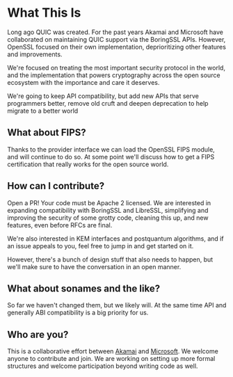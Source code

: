 What This Is
============
Long ago QUIC was created. For the past years Akamai and Microsoft have
collaborated on maintaining QUIC support via the BoringSSL APIs. However,
OpenSSL focused on their own implementation, deprioritizing other features and
improvements.

We're focused on treating the most important security protocol in the world,
and the implementation that powers cryptography across the open source
ecosystem with the importance and care it deserves.

We're going to keep API compatibility, but add new APIs that serve
programmers better, remove old cruft and deepen deprecation to help migrate
to a better world

What about FIPS?
--------------------

Thanks to the provider interface we can load the OpenSSL FIPS module, and will
continue to do so. At some point we'll discuss how to get a FIPS certification that
really works for the open source world.

How can I contribute?
---------------------

Open a PR! Your code must be Apache 2 licensed. We are interested in expanding
compatibility with BoringSSL and LibreSSL, simplifying and improving the security of
some grotty code, cleaning this up, and new features, even before RFCs are final.

We're also interested in KEM interfaces and postquantum algorithms, and if an issue
appeals to you, feel free to jump in and get started on it.

However, there's a bunch of design stuff that also needs to happen, but we'll
make sure to have the conversation in an open manner.

What about sonames and the like?
-------------------------------
So far we haven't changed them, but we likely will. At the same time API
and generally ABI compatibility is a big priority for us.


Who are you?
------------

This is a collaborative effort between [Akamai](https://www.akamai.com) and
[Microsoft](https://www.microsoft.com). We welcome anyone to contribute and
join. We are working on setting up more formal structures and welcome
participation beyond writing code as well.
